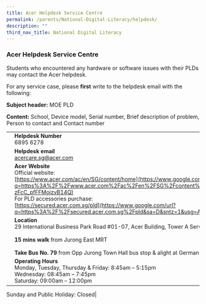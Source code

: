 ```yaml
---
title: Acer Helpdesk Service Centre
permalink: /parents/National-Digital-Literacy/helpdesk/
description: ""
third_nav_title: National Digital Literacy
---
```

### Acer Helpdesk Service Centre

Students who encountered any hardware or software issues with their PLDs may contact the Acer helpdesk.

For any service case, please **first** write to the helpdesk email with the following:

**Subject header:** MOE PLD

**Content:** School, Device model, Serial number, Brief description of problem, Person to contact and Contact number

|  |  |
|---|---|
| <img src="/images/helpdesk1.png" style="width:35%" align=left>     |  **Helpdesk Number** <br>6895 6278 |
| <img src="/images/helpdesk2.png" style="width:35%" align=left> |   **Helpdesk email**  <br>[acercare.sg@acer.com](mailto:acercare.sg@acer.com)|
| <img src="/images/helpdesk3.png" style="width:35%" align=left> |  **Acer Website** <Br>Official website: <br>[https://www.acer.com/ac/en/SG/content/home](https://www.google.com/url?q=https%3A%2F%2Fwww.acer.com%2Fac%2Fen%2FSG%2Fcontent%2Fhome&sa=D&sntz=1&usg=AFQjCNEUt8SdEq5-zFcC_pfFFMojzvB14Q)<br> For PLD accessories purchase: <br>[https://secured.acer.com.sg/pld](https://www.google.com/url?q=https%3A%2F%2Fsecured.acer.com.sg%2Fpld&sa=D&sntz=1&usg=AFQjCNFvFCcvB6XWTiskRVI-LTya2n6_pQ)|
|<img src="/images/helpdesk4.png" style="width:35%" align=left>  |  **Location** <br>29 International Business Park Road #01-07, Acer Building, Tower A Service Centre, 609923 <br><br>**15 mins walk** from Jurong East MRT<br><br>**Take Bus No. 79** from Opp Jurong Town Hall bus stop & alight at German Ctr bus stop|
| <img src="/images/helpdesk5.png" style="width:35%" align=left> | **Operating Hours** <Br>Monday, Tuesday, Thursday & Friday: 8:45am – 5:15pm<br> Wednesday: 08:45am – 7:45pm <Br>Saturday: 09:00am – 12:00pm

Sunday and Public Holiday: Closed|